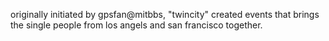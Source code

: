originally initiated by gpsfan@mitbbs, "twincity" created events that brings the single people from los angels and san francisco together.